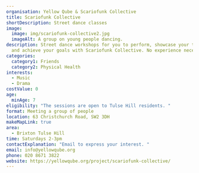 ```yaml
---
organisation: Yellow Qube & Scariofunk Collective
title: Scariofunk Collective
shortDescription: Street dance classes
image:
  image: img/scariofunk-collective2.jpg
  imageAlt: A group on young people dancing.
description: Street dance workshops for you to perform, showcase your talents
  and achieve your goals with Scariofunk Collective. No experience necessary!
categories:
  category1: Friends
  category2: Physical Health
interests:
  - Music
  - Drama
costValue: 0
age:
  minAge: 7
eligibility: "The sessions are open to Tulse Hill residents. "
format: Meeting a group of people
location: 63 Christchurch Road, SW2 3DH
makeMapLink: true
area:
  - Brixton Tulse Hill
time: Saturdays 2-3pm
contactExplanation: "Email to express your interest. "
email: info@yellowqube.org
phone: 020 8671 3822
website: https://yellowqube.org/project/scariofunk-collective/
---
```

